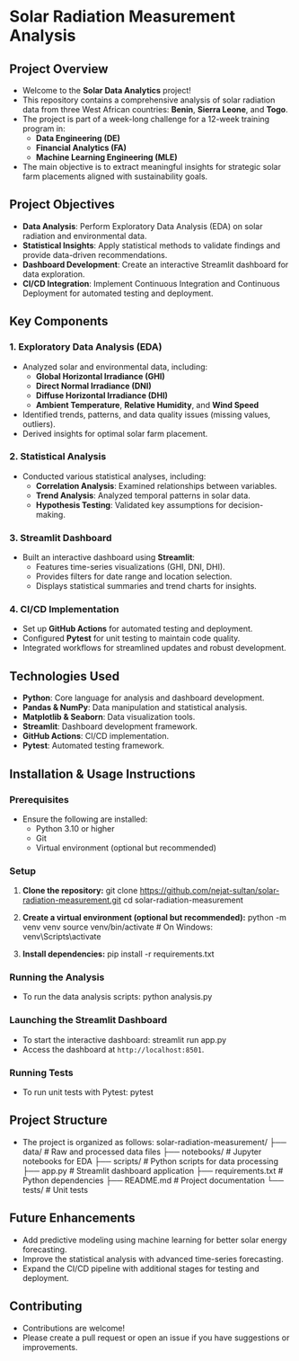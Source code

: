 # **Solar Radiation Measurement Analysis**

## **Project Overview**

- Welcome to the **Solar Data Analytics** project!
- This repository contains a comprehensive analysis of solar radiation data from three West African countries: **Benin**, **Sierra Leone**, and **Togo**.
- The project is part of a week-long challenge for a 12-week training program in:
  - **Data Engineering (DE)**
  - **Financial Analytics (FA)**
  - **Machine Learning Engineering (MLE)**
- The main objective is to extract meaningful insights for strategic solar farm placements aligned with sustainability goals.

## **Project Objectives**

- **Data Analysis**: Perform Exploratory Data Analysis (EDA) on solar radiation and environmental data.
- **Statistical Insights**: Apply statistical methods to validate findings and provide data-driven recommendations.
- **Dashboard Development**: Create an interactive Streamlit dashboard for data exploration.
- **CI/CD Integration**: Implement Continuous Integration and Continuous Deployment for automated testing and deployment.

## **Key Components**

### 1. **Exploratory Data Analysis (EDA)**

- Analyzed solar and environmental data, including:
  - **Global Horizontal Irradiance (GHI)**
  - **Direct Normal Irradiance (DNI)**
  - **Diffuse Horizontal Irradiance (DHI)**
  - **Ambient Temperature**, **Relative Humidity**, and **Wind Speed**
- Identified trends, patterns, and data quality issues (missing values, outliers).
- Derived insights for optimal solar farm placement.

### 2. **Statistical Analysis**

- Conducted various statistical analyses, including:
  - **Correlation Analysis**: Examined relationships between variables.
  - **Trend Analysis**: Analyzed temporal patterns in solar data.
  - **Hypothesis Testing**: Validated key assumptions for decision-making.

### 3. **Streamlit Dashboard**

- Built an interactive dashboard using **Streamlit**:
  - Features time-series visualizations (GHI, DNI, DHI).
  - Provides filters for date range and location selection.
  - Displays statistical summaries and trend charts for insights.

### 4. **CI/CD Implementation**

- Set up **GitHub Actions** for automated testing and deployment.
- Configured **Pytest** for unit testing to maintain code quality.
- Integrated workflows for streamlined updates and robust development.

## **Technologies Used**

- **Python**: Core language for analysis and dashboard development.
- **Pandas & NumPy**: Data manipulation and statistical analysis.
- **Matplotlib & Seaborn**: Data visualization tools.
- **Streamlit**: Dashboard development framework.
- **GitHub Actions**: CI/CD implementation.
- **Pytest**: Automated testing framework.

## **Installation & Usage Instructions**

### **Prerequisites**

- Ensure the following are installed:
  - Python 3.10 or higher
  - Git
  - Virtual environment (optional but recommended)

### **Setup**

1. **Clone the repository:**
   git clone https://github.com/nejat-sultan/solar-radiation-measurement.git
   cd solar-radiation-measurement

2. **Create a virtual environment (optional but recommended):**
   python -m venv venv
   source venv/bin/activate  # On Windows: venv\Scripts\activate

3. **Install dependencies:**
   pip install -r requirements.txt

### **Running the Analysis**

- To run the data analysis scripts:
  python analysis.py

### **Launching the Streamlit Dashboard**

- To start the interactive dashboard:
  streamlit run app.py
- Access the dashboard at `http://localhost:8501`.

### **Running Tests**

- To run unit tests with Pytest:
  pytest

## **Project Structure**

- The project is organized as follows:
  solar-radiation-measurement/
  ├── data/                     # Raw and processed data files
  ├── notebooks/                # Jupyter notebooks for EDA
  ├── scripts/                  # Python scripts for data processing
  ├── app.py                    # Streamlit dashboard application
  ├── requirements.txt          # Python dependencies
  ├── README.md                 # Project documentation
  └── tests/                    # Unit tests

## **Future Enhancements**

- Add predictive modeling using machine learning for better solar energy forecasting.
- Improve the statistical analysis with advanced time-series forecasting.
- Expand the CI/CD pipeline with additional stages for testing and deployment.

## **Contributing**

- Contributions are welcome!
- Please create a pull request or open an issue if you have suggestions or improvements.
